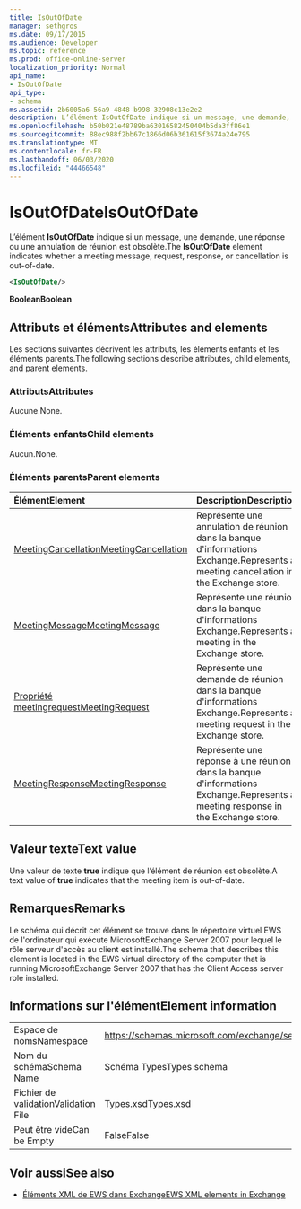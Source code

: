 ```yaml
---
title: IsOutOfDate
manager: sethgros
ms.date: 09/17/2015
ms.audience: Developer
ms.topic: reference
ms.prod: office-online-server
localization_priority: Normal
api_name:
- IsOutOfDate
api_type:
- schema
ms.assetid: 2b6005a6-56a9-4848-b998-32908c13e2e2
description: L’élément IsOutOfDate indique si un message, une demande, une réponse ou une annulation de réunion est obsolète.
ms.openlocfilehash: b50b021e48789ba63016582450404b5da3ff86e1
ms.sourcegitcommit: 88ec988f2bb67c1866d06b361615f3674a24e795
ms.translationtype: MT
ms.contentlocale: fr-FR
ms.lasthandoff: 06/03/2020
ms.locfileid: "44466548"
---
```

# <a name="isoutofdate"></a><span data-ttu-id="289cb-103">IsOutOfDate</span><span class="sxs-lookup"><span data-stu-id="289cb-103">IsOutOfDate</span></span>

<span data-ttu-id="289cb-104">L’élément **IsOutOfDate** indique si un message, une demande, une réponse ou une annulation de réunion est obsolète.</span><span class="sxs-lookup"><span data-stu-id="289cb-104">The **IsOutOfDate** element indicates whether a meeting message, request, response, or cancellation is out-of-date.</span></span> 
  
```xml
<IsOutOfDate/>
```

 <span data-ttu-id="289cb-105">**Boolean**</span><span class="sxs-lookup"><span data-stu-id="289cb-105">**Boolean**</span></span>
## <a name="attributes-and-elements"></a><span data-ttu-id="289cb-106">Attributs et éléments</span><span class="sxs-lookup"><span data-stu-id="289cb-106">Attributes and elements</span></span>

<span data-ttu-id="289cb-107">Les sections suivantes décrivent les attributs, les éléments enfants et les éléments parents.</span><span class="sxs-lookup"><span data-stu-id="289cb-107">The following sections describe attributes, child elements, and parent elements.</span></span>
  
### <a name="attributes"></a><span data-ttu-id="289cb-108">Attributs</span><span class="sxs-lookup"><span data-stu-id="289cb-108">Attributes</span></span>

<span data-ttu-id="289cb-109">Aucune.</span><span class="sxs-lookup"><span data-stu-id="289cb-109">None.</span></span>
  
### <a name="child-elements"></a><span data-ttu-id="289cb-110">Éléments enfants</span><span class="sxs-lookup"><span data-stu-id="289cb-110">Child elements</span></span>

<span data-ttu-id="289cb-111">Aucun.</span><span class="sxs-lookup"><span data-stu-id="289cb-111">None.</span></span>
  
### <a name="parent-elements"></a><span data-ttu-id="289cb-112">Éléments parents</span><span class="sxs-lookup"><span data-stu-id="289cb-112">Parent elements</span></span>

|<span data-ttu-id="289cb-113">**Élément**</span><span class="sxs-lookup"><span data-stu-id="289cb-113">**Element**</span></span>|<span data-ttu-id="289cb-114">**Description**</span><span class="sxs-lookup"><span data-stu-id="289cb-114">**Description**</span></span>|
|:-----|:-----|
|[<span data-ttu-id="289cb-115">MeetingCancellation</span><span class="sxs-lookup"><span data-stu-id="289cb-115">MeetingCancellation</span></span>](meetingcancellation.md) <br/> |<span data-ttu-id="289cb-116">Représente une annulation de réunion dans la banque d'informations Exchange.</span><span class="sxs-lookup"><span data-stu-id="289cb-116">Represents a meeting cancellation in the Exchange store.</span></span>  <br/> |
|[<span data-ttu-id="289cb-117">MeetingMessage</span><span class="sxs-lookup"><span data-stu-id="289cb-117">MeetingMessage</span></span>](meetingmessage.md) <br/> |<span data-ttu-id="289cb-118">Représente une réunion dans la banque d'informations Exchange.</span><span class="sxs-lookup"><span data-stu-id="289cb-118">Represents a meeting in the Exchange store.</span></span>  <br/> |
|[<span data-ttu-id="289cb-119">Propriété meetingrequest</span><span class="sxs-lookup"><span data-stu-id="289cb-119">MeetingRequest</span></span>](meetingrequest.md) <br/> |<span data-ttu-id="289cb-120">Représente une demande de réunion dans la banque d'informations Exchange.</span><span class="sxs-lookup"><span data-stu-id="289cb-120">Represents a meeting request in the Exchange store.</span></span>  <br/> |
|[<span data-ttu-id="289cb-121">MeetingResponse</span><span class="sxs-lookup"><span data-stu-id="289cb-121">MeetingResponse</span></span>](meetingresponse.md) <br/> |<span data-ttu-id="289cb-122">Représente une réponse à une réunion dans la banque d'informations Exchange.</span><span class="sxs-lookup"><span data-stu-id="289cb-122">Represents a meeting response in the Exchange store.</span></span>  <br/> |
   
## <a name="text-value"></a><span data-ttu-id="289cb-123">Valeur texte</span><span class="sxs-lookup"><span data-stu-id="289cb-123">Text value</span></span>

<span data-ttu-id="289cb-124">Une valeur de texte **true** indique que l’élément de réunion est obsolète.</span><span class="sxs-lookup"><span data-stu-id="289cb-124">A text value of **true** indicates that the meeting item is out-of-date.</span></span> 
  
## <a name="remarks"></a><span data-ttu-id="289cb-125">Remarques</span><span class="sxs-lookup"><span data-stu-id="289cb-125">Remarks</span></span>

<span data-ttu-id="289cb-126">Le schéma qui décrit cet élément se trouve dans le répertoire virtuel EWS de l'ordinateur qui exécute MicrosoftExchange Server 2007 pour lequel le rôle serveur d'accès au client est installé.</span><span class="sxs-lookup"><span data-stu-id="289cb-126">The schema that describes this element is located in the EWS virtual directory of the computer that is running MicrosoftExchange Server 2007 that has the Client Access server role installed.</span></span>
  
## <a name="element-information"></a><span data-ttu-id="289cb-127">Informations sur l'élément</span><span class="sxs-lookup"><span data-stu-id="289cb-127">Element information</span></span>

|||
|:-----|:-----|
|<span data-ttu-id="289cb-128">Espace de noms</span><span class="sxs-lookup"><span data-stu-id="289cb-128">Namespace</span></span>  <br/> |https://schemas.microsoft.com/exchange/services/2006/types  <br/> |
|<span data-ttu-id="289cb-129">Nom du schéma</span><span class="sxs-lookup"><span data-stu-id="289cb-129">Schema Name</span></span>  <br/> |<span data-ttu-id="289cb-130">Schéma Types</span><span class="sxs-lookup"><span data-stu-id="289cb-130">Types schema</span></span>  <br/> |
|<span data-ttu-id="289cb-131">Fichier de validation</span><span class="sxs-lookup"><span data-stu-id="289cb-131">Validation File</span></span>  <br/> |<span data-ttu-id="289cb-132">Types.xsd</span><span class="sxs-lookup"><span data-stu-id="289cb-132">Types.xsd</span></span>  <br/> |
|<span data-ttu-id="289cb-133">Peut être vide</span><span class="sxs-lookup"><span data-stu-id="289cb-133">Can be Empty</span></span>  <br/> |<span data-ttu-id="289cb-134">False</span><span class="sxs-lookup"><span data-stu-id="289cb-134">False</span></span>  <br/> |
   
## <a name="see-also"></a><span data-ttu-id="289cb-135">Voir aussi</span><span class="sxs-lookup"><span data-stu-id="289cb-135">See also</span></span>



- [<span data-ttu-id="289cb-136">Éléments XML de EWS dans Exchange</span><span class="sxs-lookup"><span data-stu-id="289cb-136">EWS XML elements in Exchange</span></span>](ews-xml-elements-in-exchange.md)

